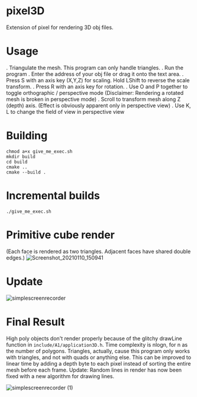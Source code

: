# pixel3D
Extension of pixel for rendering 3D obj files.

# Usage
. Triangulate the mesh. This program can only handle triangles.
. Run the program
. Enter the address of your obj file or drag it onto the text area.
. Press S with an axis key (X,Y,Z) for scaling. Hold LShift to reverse the scale transform.
. Press R with an axis key for rotation.
. Use O and P together to toggle orthographic / perspective mode (Disclaimer: Rendering a rotated mesh is broken in perspective mode)
. Scroll to transform mesh along Z (depth) axis. (Effect is obviously apparent only in perspective view)
. Use K, L to change the field of view in perspective view

# Building
    chmod a+x give_me_exec.sh
    mkdir build
    cd build
    cmake ..
    cmake --build .
    
#  Incremental builds
```./give_me_exec.sh```

# Primitive cube render
(Each face is rendered as two triangles. Adjacent faces have shared double edges.)
![Screenshot_20210110_150941](https://user-images.githubusercontent.com/56124831/104119571-38ca3180-5356-11eb-94d6-9de9330ff77b.png)

# Update
![simplescreenrecorder](https://user-images.githubusercontent.com/56124831/105610819-ab67f200-5dd7-11eb-926a-9c60e63a8ef1.gif)

# Final Result
High poly objects don't render properly because of the glitchy drawLine function in `include/A1/application3D.h`. Time complexity is nlogn, for n as the number of polygons. Triangles, actually, cause this program only works with triangles, and not with quads or anything else. This can be improved to linear time by adding a depth byte to each pixel instead of sorting the entire mesh before each frame.
Update: Random lines in render has now been fixed with a new algorithm for drawing lines. 

![simplescreenrecorder (1)](https://user-images.githubusercontent.com/56124831/106021281-a1513680-60ea-11eb-98b8-c2a9f7450020.gif)
